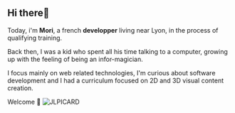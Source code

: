 ## Hi there🦕

Today, i'm **Mori**, a french **developper** living near Lyon, in the process of qualifying training.

Back then, I was a kid who spent all his time talking to a computer, growing up with the feeling of being an infor-magician.

I focus mainly on web related technologies, I'm curious about software development and I had a curriculum focused on 2D and 3D visual content creation.

Welcome 🖖
![JLPICARD](https://i.chzbgr.com/full/4707576320/h1B5E9990/ok-bye)


